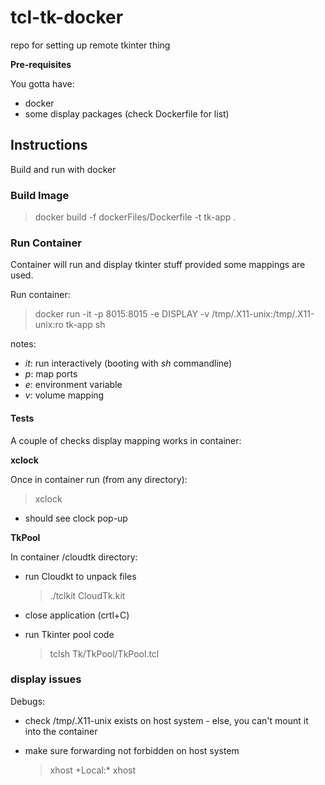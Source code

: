 # tcl-tk-docker

repo for setting up remote tkinter thing

__Pre-requisites__

You gotta have:

- docker
- some display packages (check Dockerfile for list)

## Instructions

Build and run with docker

### Build Image

> docker build -f dockerFiles/Dockerfile -t tk-app .

### Run Container

Container will run and display tkinter stuff provided some mappings are used.

Run container:

> docker run -it -p 8015:8015 -e DISPLAY -v /tmp/.X11-unix:/tmp/.X11-unix:ro tk-app sh

notes:

- _it_: run interactively (booting with _sh_ commandline)
- _p_: map ports
- _e_: environment variable
- _v_: volume mapping

#### Tests 

A couple of checks display mapping works in container:

__xclock__

Once in container run (from any directory):

> xclock

- should see clock pop-up

__TkPool__

In container /cloudtk directory:

- run Cloudkt to unpack files

    > ./tclkit CloudTk.kit

- close application (crtl+C)

- run Tkinter pool code

    > tclsh Tk/TkPool/TkPool.tcl


### display issues

Debugs:

- check /tmp/.X11-unix exists on host system - else, you can't mount it into the container
- make sure forwarding not forbidden on host system

    > xhost +Local:*
    > xhost




